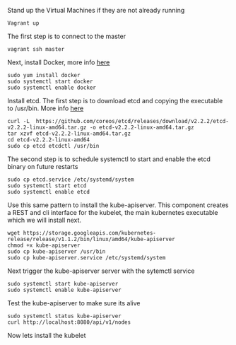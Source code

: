 
Stand up the Virtual Machines if they are not already running

```
Vagrant up
```

The first step is to connect to the master 

```
vagrant ssh master
```

Next, install Docker, more info [here](https://docs.docker.com/engine/installation/fedora)

```
sudo yum install docker
sudo systemctl start docker
sudo systemctl enable docker
```

Install etcd. The first step is to download etcd and copying the executable to /usr/bin. More info [here](https://github.com/coreos/etcd/releases)

```
curl -L  https://github.com/coreos/etcd/releases/download/v2.2.2/etcd-v2.2.2-linux-amd64.tar.gz -o etcd-v2.2.2-linux-amd64.tar.gz
tar xzvf etcd-v2.2.2-linux-amd64.tar.gz
cd etcd-v2.2.2-linux-amd64
sudo cp etcd etcdctl /usr/bin
```

The second step is to schedule systemctl to start and enable the etcd binary on future restarts
```
sudo cp etcd.service /etc/systemd/system
sudo systemctl start etcd
sudo systemctl enable etcd
```

Use this same pattern to install the kube-apiserver. This component creates a REST and cli interface for the kubelet, the main kubernetes executable which we will install next. 

```
wget https://storage.googleapis.com/kubernetes-release/release/v1.1.2/bin/linux/amd64/kube-apiserver
chmod +x kube-apiserver
sudo cp kube-apiserver /usr/bin
sudo cp kube-apiserver.service /etc/systemd/system
```

Next trigger the kube-apiserver server with the sytemctl service

```
sudo systemctl start kube-apiserver
sudo systemctl enable kube-apiserver
```

Test the kube-apiserver to make sure its alive

```
sudo systemctl status kube-apiserver
curl http://localhost:8080/api/v1/nodes
```

Now lets install the kubelet
